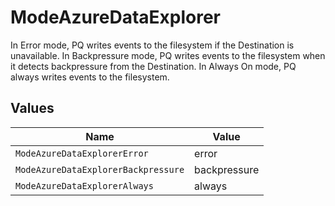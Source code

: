 # ModeAzureDataExplorer

In Error mode, PQ writes events to the filesystem if the Destination is unavailable. In Backpressure mode, PQ writes events to the filesystem when it detects backpressure from the Destination. In Always On mode, PQ always writes events to the filesystem.


## Values

| Name                                | Value                               |
| ----------------------------------- | ----------------------------------- |
| `ModeAzureDataExplorerError`        | error                               |
| `ModeAzureDataExplorerBackpressure` | backpressure                        |
| `ModeAzureDataExplorerAlways`       | always                              |